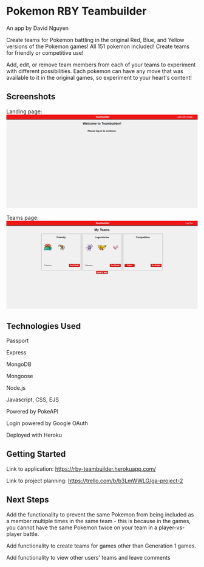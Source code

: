 # Pokemon RBY Teambuilder
An app by David Nguyen

Create teams for Pokemon battling in the original Red, Blue, and Yellow versions
of the Pokemon games!  All 151 pokemon included!
Create teams for friendly or competitive use!

Add, edit, or remove team members from each of your teams to experiment with different
possibilities.  Each pokemon can have any move that was available to it in the original
games, so experiment to your heart's content!

## Screenshots 

Landing page:
![Landing Page](https://github.com/dhnguyen11/GAProject2/blob/main/public/images/landing-login.png?raw=true)

Teams page:
![Teams Page](https://github.com/dhnguyen11/GAProject2/blob/main/public/images/landing-teams.png?raw=true)


## Technologies Used
Passport

Express

MongoDB

Mongoose

Node.js

Javascript, CSS, EJS

Powered by PokeAPI

Login powered by Google OAuth

Deployed with Heroku

## Getting Started
Link to application:
https://rby-teambuilder.herokuapp.com/

Link to project planning:
https://trello.com/b/b3LmWWLG/ga-project-2

## Next Steps
Add the functionality to prevent the same Pokemon from being included as a 
member multiple times in the same team - this is because in the games, you 
cannot have the same Pokemon twice on your team in a player-vs-player battle.

Add functionality to create teams for games other than Generation 1 games.

Add functionality to view other users' teams and leave comments